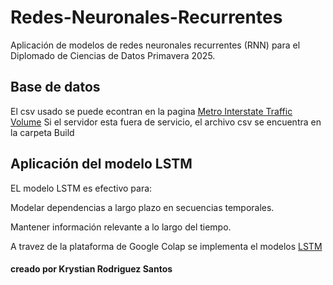 # Redes-Neuronales-Recurrentes
Aplicación de modelos de redes neuronales recurrentes (RNN) para el Diplomado de Ciencias de Datos Primavera 2025.


## Base de datos
El csv usado se puede econtran en la pagina [Metro Interstate Traffic Volume](https://archive.ics.uci.edu/ml/datasets/Metro+Interstate+Traffic+Volume)
Si el servidor esta fuera de servicio, el archivo csv se encuentra en la carpeta Build

## Aplicación del modelo LSTM
EL modelo LSTM es efectivo para:

Modelar dependencias a largo plazo en secuencias temporales.

Mantener información relevante a lo largo del tiempo.

A travez de la plataforma de Google Colap se implementa el modelos [LSTM](https://colab.research.google.com/drive/1mCHBRGVsAovWnpP99omv67lm-ZZ7XI2d?usp=sharing)





####  creado por Krystian Rodriguez Santos
